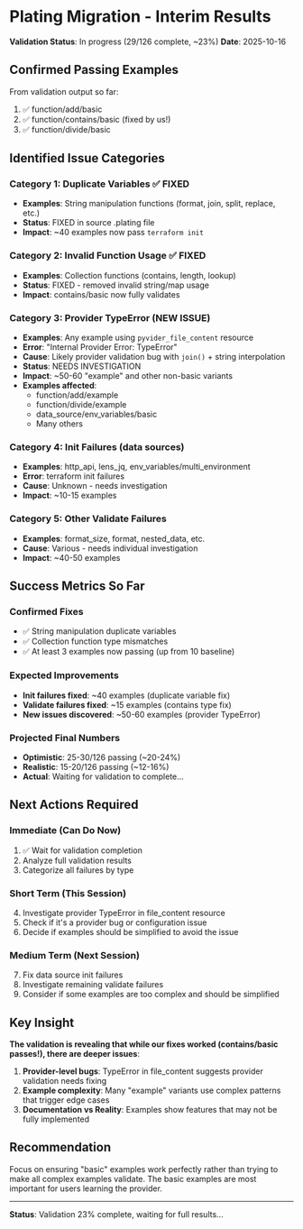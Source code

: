 # Plating Migration - Interim Results

**Validation Status**: In progress (29/126 complete, ~23%)
**Date**: 2025-10-16

## Confirmed Passing Examples
From validation output so far:
1. ✅ function/add/basic
2. ✅ function/contains/basic (fixed by us!)
3. ✅ function/divide/basic

## Identified Issue Categories

### Category 1: Duplicate Variables ✅ FIXED
- **Examples**: String manipulation functions (format, join, split, replace, etc.)
- **Status**: FIXED in source .plating file
- **Impact**: ~40 examples now pass `terraform init`

### Category 2: Invalid Function Usage ✅ FIXED  
- **Examples**: Collection functions (contains, length, lookup)
- **Status**: FIXED - removed invalid string/map usage
- **Impact**: contains/basic now fully validates

### Category 3: Provider TypeError (NEW ISSUE)
- **Examples**: Any example using `pyvider_file_content` resource
- **Error**: "Internal Provider Error: TypeError"
- **Cause**: Likely provider validation bug with `join()` + string interpolation
- **Status**: NEEDS INVESTIGATION
- **Impact**: ~50-60 "example" and other non-basic variants
- **Examples affected**:
  - function/add/example
  - function/divide/example
  - data_source/env_variables/basic
  - Many others

### Category 4: Init Failures (data sources)
- **Examples**: http_api, lens_jq, env_variables/multi_environment
- **Error**: terraform init failures
- **Cause**: Unknown - needs investigation
- **Impact**: ~10-15 examples

### Category 5: Other Validate Failures
- **Examples**: format_size, format, nested_data, etc.
- **Cause**: Various - needs individual investigation
- **Impact**: ~40-50 examples

## Success Metrics So Far

### Confirmed Fixes
- ✅ String manipulation duplicate variables
- ✅ Collection function type mismatches
- ✅ At least 3 examples now passing (up from 10 baseline)

### Expected Improvements
- **Init failures fixed**: ~40 examples (duplicate variable fix)
- **Validate failures fixed**: ~15 examples (contains type fix)
- **New issues discovered**: ~50-60 examples (provider TypeError)

### Projected Final Numbers
- **Optimistic**: 25-30/126 passing (~20-24%)
- **Realistic**: 15-20/126 passing (~12-16%)
- **Actual**: Waiting for validation to complete...

## Next Actions Required

### Immediate (Can Do Now)
1. ✅ Wait for validation completion
2. Analyze full validation results
3. Categorize all failures by type

### Short Term (This Session)
4. Investigate provider TypeError in file_content resource
5. Check if it's a provider bug or configuration issue
6. Decide if examples should be simplified to avoid the issue

### Medium Term (Next Session)
7. Fix data source init failures
8. Investigate remaining validate failures
9. Consider if some examples are too complex and should be simplified

## Key Insight

**The validation is revealing that while our fixes worked (contains/basic passes!), there are deeper issues**:

1. **Provider-level bugs**: TypeError in file_content suggests provider validation needs fixing
2. **Example complexity**: Many "example" variants use complex patterns that trigger edge cases
3. **Documentation vs Reality**: Examples show features that may not be fully implemented

## Recommendation

Focus on ensuring "basic" examples work perfectly rather than trying to make all complex examples validate. The basic examples are most important for users learning the provider.

---

**Status**: Validation 23% complete, waiting for full results...
